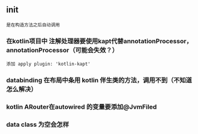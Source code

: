 ## init
    是在构造方法之后自动调用

### 在kotlin项目中 注解处理器要使用kapt代替annotationProcessor，annotationProcessor（可能会失效？）
    添加 apply plugin: 'kotlin-kapt'
### databinding 在布局中条用 kotlin 伴生类的方法，调用不到（不知道怎么解决）
### kotlin   ARouter在autowired 的变量要添加@JvmFiled  
### data class 为空会怎样  